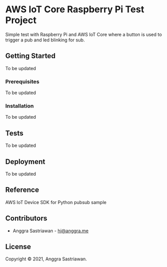 # AWS IoT Core Raspberry Pi Test Project

Simple test with Raspberry Pi and AWS IoT Core where a button is used to trigger a pub and led blinking for sub.

## Getting Started

To be updated

### Prerequisites

To be updated

### Installation

To be updated

## Tests

To be updated

## Deployment

To be updated

## Reference
AWS IoT Device SDK for Python pubsub sample

## Contributors

* Anggra Sastriawan - <hi@anggra.me>

## License

Copyright © 2021, Anggra Sastriawan.